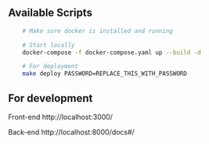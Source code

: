 
## Available Scripts
```sh
    # Make sure docker is installed and running

    # Start locally
    docker-compose -f docker-compose.yaml up --build -d

    # For deployment
    make deploy PASSWORD=REPLACE_THIS_WITH_PASSWORD
```

## For development
Front-end
http://localhost:3000/

Back-end
http://localhost:8000/docs#/
